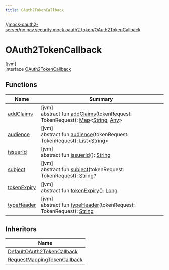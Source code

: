 ```yaml
---
title: OAuth2TokenCallback
---
```

//[mock-oauth2-server](../../../index.html)/[no.nav.security.mock.oauth2.token](../index.html)/[OAuth2TokenCallback](index.html)



# OAuth2TokenCallback



[jvm]\
interface [OAuth2TokenCallback](index.html)



## Functions


| Name | Summary |
|---|---|
| [addClaims](add-claims.html) | [jvm]<br>abstract fun [addClaims](add-claims.html)(tokenRequest: TokenRequest): [Map](https://kotlinlang.org/api/latest/jvm/stdlib/kotlin.collections/-map/index.html)&lt;[String](https://kotlinlang.org/api/latest/jvm/stdlib/kotlin/-string/index.html), [Any](https://kotlinlang.org/api/latest/jvm/stdlib/kotlin/-any/index.html)&gt; |
| [audience](audience.html) | [jvm]<br>abstract fun [audience](audience.html)(tokenRequest: TokenRequest): [List](https://kotlinlang.org/api/latest/jvm/stdlib/kotlin.collections/-list/index.html)&lt;[String](https://kotlinlang.org/api/latest/jvm/stdlib/kotlin/-string/index.html)&gt; |
| [issuerId](issuer-id.html) | [jvm]<br>abstract fun [issuerId](issuer-id.html)(): [String](https://kotlinlang.org/api/latest/jvm/stdlib/kotlin/-string/index.html) |
| [subject](subject.html) | [jvm]<br>abstract fun [subject](subject.html)(tokenRequest: TokenRequest): [String](https://kotlinlang.org/api/latest/jvm/stdlib/kotlin/-string/index.html)? |
| [tokenExpiry](token-expiry.html) | [jvm]<br>abstract fun [tokenExpiry](token-expiry.html)(): [Long](https://kotlinlang.org/api/latest/jvm/stdlib/kotlin/-long/index.html) |
| [typeHeader](type-header.html) | [jvm]<br>abstract fun [typeHeader](type-header.html)(tokenRequest: TokenRequest): [String](https://kotlinlang.org/api/latest/jvm/stdlib/kotlin/-string/index.html) |


## Inheritors


| Name |
|---|
| [DefaultOAuth2TokenCallback](../-default-o-auth2-token-callback/index.html) |
| [RequestMappingTokenCallback](../-request-mapping-token-callback/index.html) |

